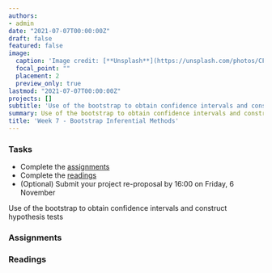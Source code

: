 ```yaml
---
authors:
- admin
date: "2021-07-07T00:00:00Z"
draft: false
featured: false
image:
  caption: 'Image credit: [**Unsplash**](https://unsplash.com/photos/CFZQ4HnWoc8'
  focal_point: ""
  placement: 2
  preview_only: true
lastmod: "2021-07-07T00:00:00Z"
projects: []
subtitle: 'Use of the bootstrap to obtain confidence intervals and construct hypothesis tests'
summary: Use of the bootstrap to obtain confidence intervals and construct hypothesis tests
title: 'Week 7 - Bootstrap Inferential Methods'
---
```


### Tasks

- Complete the [assignments](/post/07-week/#assignments)
- Complete the [readings](/post/07-week/#readings)
- (Optional) Submit your project re-proposal by 16:00 on Friday, 6 November

Use of the bootstrap to obtain confidence intervals and construct hypothesis tests

### Assignments

### Readings

